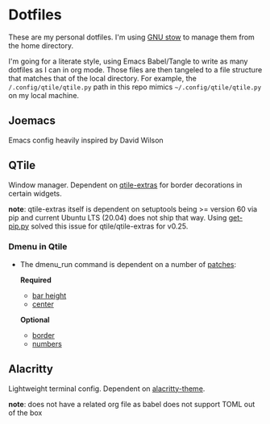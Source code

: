 # Dotfiles
These are my personal dotfiles. I'm using [GNU stow](https://www.gnu.org/software/stow/) to manage them from the home directory.

I'm going for a literate style, using Emacs Babel/Tangle to write as many dotfiles as I can in org mode. Those files are then tangeled to a file structure that matches that of the local directory. For example, the `/.config/qtile/qtile.py` path in this repo mimics `~/.config/qtile/qtile.py` on my local machine.

## Joemacs
Emacs config heavily inspired by David Wilson

## QTile
Window manager. Dependent on [qtile-extras](https://github.com/elParaguayo/qtile-extras) for border decorations in certain widgets.

**note**: qtile-extras itself is dependent on setuptools being >= version 60 via pip and current Ubuntu LTS (20.04) does not ship that way. Using [get-pip.py](https://github.com/elParaguayo/qtile-extras) solved this issue for qtile/qtile-extras for v0.25.

### Dmenu in Qtile
- The dmenu_run command is dependent on a number of [patches](https://tools.suckless.org/dmenu/patches/):

    **Required**

    - [bar height](https://tools.suckless.org/dmenu/patches/bar_height/)
    - [center](https://tools.suckless.org/dmenu/patches/center/)
    
    **Optional**
    - [border](https://tools.suckless.org/dmenu/patches/border/)
    - [numbers](https://tools.suckless.org/dmenu/patches/numbers/)

## Alacritty
Lightweight terminal config. Dependent on [alacritty-theme](https://github.com/alacritty/alacritty-theme).

**note**: does not have a related org file as babel does not support TOML out of the box